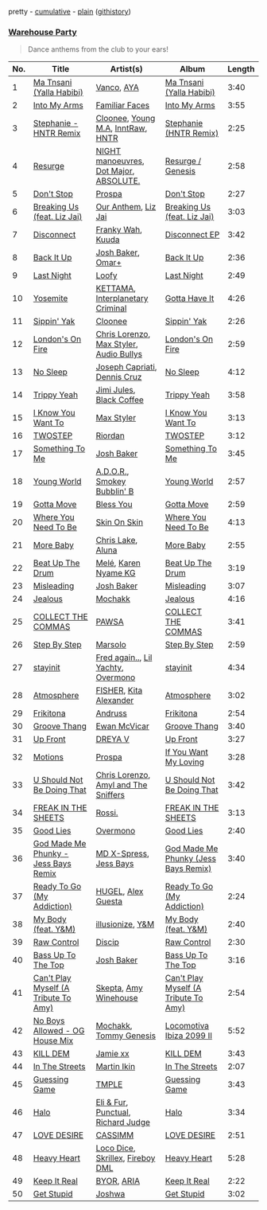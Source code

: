 pretty - [cumulative](/playlists/cumulative/Warehouse%20Party.md) - [plain](/playlists/plain/37i9dQZF1DX5hHfOi73rY3) ([githistory](https://github.githistory.xyz/vitokorn/spotify-playlist-archive/blob/master/playlists/plain/37i9dQZF1DX5hHfOi73rY3))
### [Warehouse Party](https://open.spotify.com/playlist/37i9dQZF1DX5hHfOi73rY3)

> Dance anthems from the club to your ears! 

| No. | Title | Artist(s) | Album | Length |
|---|---|---|---|---|
| 1 | [Ma Tnsani (Yalla Habibi)](https://open.spotify.com/track/01WFjqzUwrD4nfSQsHMVNm) | [Vanco](https://open.spotify.com/artist/2KShewLkb92FKEZ6N4cVP9), [AYA](https://open.spotify.com/artist/0HWD0Gp5nnU5zcDAc03f9q) | [Ma Tnsani (Yalla Habibi)](https://open.spotify.com/album/6MGyF6TkUOAW3g3ygaUn1n) | 3:40 |
| 2 | [Into My Arms](https://open.spotify.com/track/0s8JXlvyjyEPTGEzh7eW74) | [Familiar Faces](https://open.spotify.com/artist/2faJegxkyWRI7AMI9pyWZo) | [Into My Arms](https://open.spotify.com/album/30tQC6U06l6ZGrWqNW0yT4) | 3:55 |
| 3 | [Stephanie - HNTR Remix](https://open.spotify.com/track/3flWoQdYrWyqUsHbURIJby) | [Cloonee](https://open.spotify.com/artist/7MdlXmq2HViAJWo9cf30sR), [Young M.A](https://open.spotify.com/artist/7LvoDJUNGnOrPdGRzVtOJ9), [InntRaw](https://open.spotify.com/artist/0j6Tcp4NiZqsS3OEl4ppLw), [HNTR](https://open.spotify.com/artist/3R0yz9xgTmCOLQMPcJ6MuU) | [Stephanie (HNTR Remix)](https://open.spotify.com/album/2bOMvfR44jh4eIeUB230ES) | 2:25 |
| 4 | [Resurge](https://open.spotify.com/track/6a1tJFmwr2R3mThLUWxvHs) | [NIGHT manoeuvres](https://open.spotify.com/artist/2CanvvhMZkqCFDFEOvcdNE), [Dot Major](https://open.spotify.com/artist/02KPkbCJoF0txgF3MN7KIh), [ABSOLUTE.](https://open.spotify.com/artist/7LAUsmZK0QfpJAmapct66h) | [Resurge / Genesis](https://open.spotify.com/album/6IpJ5zO1adtncJdyP4ZBU3) | 2:58 |
| 5 | [Don't Stop](https://open.spotify.com/track/13cX2o4cASGLYXNaQyXWxt) | [Prospa](https://open.spotify.com/artist/6HabM2PUM519iIxervGWSb) | [Don't Stop](https://open.spotify.com/album/0rSgVoJE8fncqD9bJU0Ltq) | 2:27 |
| 6 | [Breaking Us (feat. Liz Jai)](https://open.spotify.com/track/1gsPvv2BmtTKVQbjCRjHVG) | [Our Anthem](https://open.spotify.com/artist/0yvdg5HZnoTbaawqVloMZl), [Liz Jai](https://open.spotify.com/artist/1kyBecQyUJlx1KdvSaumJo) | [Breaking Us (feat. Liz Jai)](https://open.spotify.com/album/5f98vJeMl1kIfCuhbr02Iy) | 3:03 |
| 7 | [Disconnect](https://open.spotify.com/track/5BPR0DmDYDyTRKHGvahQ0Z) | [Franky Wah](https://open.spotify.com/artist/3IG3Ub4ra8AuSxCFDVkVco), [Kuuda](https://open.spotify.com/artist/2aPOSo3CvB3a15zDorFBCh) | [Disconnect EP](https://open.spotify.com/album/7F8EEPQvIEzO8Ndf1bd5BL) | 3:42 |
| 8 | [Back It Up](https://open.spotify.com/track/5bdKaYnig6IqBsQQqBUjHm) | [Josh Baker](https://open.spotify.com/artist/4zf8Awb8y1X9qwL4oiVRd6), [Omar+](https://open.spotify.com/artist/06HO1b1nd4kQzRakdZBTSc) | [Back It Up](https://open.spotify.com/album/3zmA0CrYMwFY92X9DkK2fY) | 2:36 |
| 9 | [Last Night](https://open.spotify.com/track/5mF7p5mwgaPZyIykUhO3PN) | [Loofy](https://open.spotify.com/artist/6zx3vuOK841XDu7XFozhFv) | [Last Night](https://open.spotify.com/album/05cOaLn9wG0Mlx4unmfUHB) | 2:49 |
| 10 | [Yosemite](https://open.spotify.com/track/00aaxjGeWqhsDSqPIVf3AK) | [KETTAMA](https://open.spotify.com/artist/3an9rnsXKPCAMlZgH4A0n4), [Interplanetary Criminal](https://open.spotify.com/artist/6uJ51uV5rYzu1MJkC4CceI) | [Gotta Have It](https://open.spotify.com/album/5NovyjdqAKa8Sj2ck8BAka) | 4:26 |
| 11 | [Sippin' Yak](https://open.spotify.com/track/1LldihpfcYdxAnCigKijW2) | [Cloonee](https://open.spotify.com/artist/7MdlXmq2HViAJWo9cf30sR) | [Sippin' Yak](https://open.spotify.com/album/4BUST0vfVrEIgGszjVd9JD) | 2:26 |
| 12 | [London's On Fire](https://open.spotify.com/track/3kFGYfnYWraDZ8iAWx45QR) | [Chris Lorenzo](https://open.spotify.com/artist/7tm9Tuc70geXOOyKhtZHIj), [Max Styler](https://open.spotify.com/artist/3NKKngINK1tP6BFy0WOyWk), [Audio Bullys](https://open.spotify.com/artist/5kwHgbzNHq1iHkUSrAmjjQ) | [London's On Fire](https://open.spotify.com/album/3LqNJnokJGQgkYzskHNJGB) | 2:59 |
| 13 | [No Sleep](https://open.spotify.com/track/1Ng1TXqCbeInlVnJCnYgxi) | [Joseph Capriati](https://open.spotify.com/artist/7onsqSWPufMm5ZnUCECDpf), [Dennis Cruz](https://open.spotify.com/artist/27mWOSZjlpmtoqsRjRwQyu) | [No Sleep](https://open.spotify.com/album/5bsJSH3c5WbKRK4mehgrww) | 4:12 |
| 14 | [Trippy Yeah](https://open.spotify.com/track/1CM0kiqrtCSHClFjTccTOb) | [Jimi Jules](https://open.spotify.com/artist/6RsLLSkSTcL4YrvgRcBTQd), [Black Coffee](https://open.spotify.com/artist/6wMr4zKPrrR0UVz08WtUWc) | [Trippy Yeah](https://open.spotify.com/album/2kcnbaQIOOEz7zb5yWhVp3) | 3:58 |
| 15 | [I Know You Want To](https://open.spotify.com/track/3qhf5WajCHsJibQ7cQ2qYS) | [Max Styler](https://open.spotify.com/artist/3NKKngINK1tP6BFy0WOyWk) | [I Know You Want To](https://open.spotify.com/album/60xGclNsYuzGqMfhUW4nXE) | 3:13 |
| 16 | [TWOSTEP](https://open.spotify.com/track/1Gm9mRYaqU7VpJBsZsWbgQ) | [Riordan](https://open.spotify.com/artist/68rU1sdZ0HjxjEC5YnSmao) | [TWOSTEP](https://open.spotify.com/album/0OEb0RiJNNvmldvwXoCJWT) | 3:12 |
| 17 | [Something To Me](https://open.spotify.com/track/2oCShkda3AnUzwPzZPvQyf) | [Josh Baker](https://open.spotify.com/artist/4zf8Awb8y1X9qwL4oiVRd6) | [Something To Me](https://open.spotify.com/album/6kbGkFNoQrF3EWaQxky9sO) | 3:45 |
| 18 | [Young World](https://open.spotify.com/track/6TJB8afxUyE6AXdWtmhPng) | [A.D.O.R.](https://open.spotify.com/artist/5dniQPRxD0LDjCqMI4rvrM), [Smokey Bubblin' B](https://open.spotify.com/artist/1iXq8vdKgJp43m1vhiAmUM) | [Young World](https://open.spotify.com/album/09zDHAHu0oYlk5gQoOy1um) | 2:57 |
| 19 | [Gotta Move](https://open.spotify.com/track/1Q2d7NGkaxhwMnWQll7HL3) | [Bless You](https://open.spotify.com/artist/0YFOK5sYNqbCJEgD0xOti9) | [Gotta Move](https://open.spotify.com/album/0ateZxJtP3B6zMX0zpMa9x) | 2:59 |
| 20 | [Where You Need To Be](https://open.spotify.com/track/5wAxcO9N89pLKRo68vMqJL) | [Skin On Skin](https://open.spotify.com/artist/5mnxMXIM6BNhVVTXnBatKa) | [Where You Need To Be](https://open.spotify.com/album/5zuAaJ9wg60dc7UOVHVgRz) | 4:13 |
| 21 | [More Baby](https://open.spotify.com/track/02QE4LsAj7DBjMRxolGE8a) | [Chris Lake](https://open.spotify.com/artist/5Igpc9iLZ3YGtKeYfSrrOE), [Aluna](https://open.spotify.com/artist/5ITI6SEoUZMIXXkzCfr4oE) | [More Baby](https://open.spotify.com/album/1Pei7Y5MNZQvfkDWds5EWa) | 2:55 |
| 22 | [Beat Up The Drum](https://open.spotify.com/track/1akN2rCH2Nj2PRe12MFnaW) | [Melé](https://open.spotify.com/artist/6EZO7Baz0SIFskWTO1GHqX), [Karen Nyame KG](https://open.spotify.com/artist/2TsxAQQq0xVbjBOPXozFVz) | [Beat Up The Drum](https://open.spotify.com/album/0XW8vBrV29BhdbAqTTiiAz) | 3:19 |
| 23 | [Misleading](https://open.spotify.com/track/6yozk84rHLypCWk50d5mTE) | [Josh Baker](https://open.spotify.com/artist/4zf8Awb8y1X9qwL4oiVRd6) | [Misleading](https://open.spotify.com/album/4a47UgngMFU3wHG12oPQN5) | 3:07 |
| 24 | [Jealous](https://open.spotify.com/track/5Ir9mqfAUnXkSkXHF1yvM0) | [Mochakk](https://open.spotify.com/artist/0rTh1tAdrEbdKZBTiiAQSo) | [Jealous](https://open.spotify.com/album/4Kka250AUtEvx1XUuoNHfZ) | 4:16 |
| 25 | [COLLECT THE COMMAS](https://open.spotify.com/track/5e3NwBC0E6xjX9c1Uc8RHy) | [PAWSA](https://open.spotify.com/artist/4E0HD2PMY8kQJIjlShrLUS) | [COLLECT THE COMMAS](https://open.spotify.com/album/6AVl6czEyN0v5GRaeCr4WY) | 3:41 |
| 26 | [Step By Step](https://open.spotify.com/track/4lq48b16GxnFcPHUHJ3FK8) | [Marsolo](https://open.spotify.com/artist/19KqOfazpv8bU6RrVJpLcV) | [Step By Step](https://open.spotify.com/album/0EUqBRFMfBeVFXi9RfdQlO) | 2:59 |
| 27 | [stayinit](https://open.spotify.com/track/6WS2TcsMEGOFtveWbtbuwZ) | [Fred again..](https://open.spotify.com/artist/4oLeXFyACqeem2VImYeBFe), [Lil Yachty](https://open.spotify.com/artist/6icQOAFXDZKsumw3YXyusw), [Overmono](https://open.spotify.com/artist/01PnN11ovfen6xUOHfNpn3) | [stayinit](https://open.spotify.com/album/0DeGmYq33W6Svw1eTgnxDF) | 4:34 |
| 28 | [Atmosphere](https://open.spotify.com/track/0yfJlRyn9VEZfonQUIPdkr) | [FISHER](https://open.spotify.com/artist/1VJ0briNOlXRtJUAzoUJdt), [Kita Alexander](https://open.spotify.com/artist/3CGuwWgoCYSO5Z72H5G2Ec) | [Atmosphere](https://open.spotify.com/album/0HJyrlWLM8NLuxsjbvLejV) | 3:02 |
| 29 | [Frikitona](https://open.spotify.com/track/5ls4FQAoSlAFPFnaYpeyhn) | [Andruss](https://open.spotify.com/artist/6HZwb7Zbnvfo8u1sst4QrI) | [Frikitona](https://open.spotify.com/album/5LdsLkZqLq2oUEthzHiR9g) | 2:54 |
| 30 | [Groove Thang](https://open.spotify.com/track/6pyjUNNPUAHqRkvD0ZEDFz) | [Ewan McVicar](https://open.spotify.com/artist/4d2NUjh9ZrzG1ZZdhpSDKH) | [Groove Thang](https://open.spotify.com/album/1PPPSHY19tixIaMCbDJihZ) | 3:40 |
| 31 | [Up Front](https://open.spotify.com/track/74X66DXVuSLDEOp3sR8GFL) | [DREYA V](https://open.spotify.com/artist/4EFAuQI8Ou0bmpf5Vh1P5P) | [Up Front](https://open.spotify.com/album/6eLVBuH7e14JC1pRR09kzP) | 3:27 |
| 32 | [Motions](https://open.spotify.com/track/17uHvLtwD5GefKQECNBUv8) | [Prospa](https://open.spotify.com/artist/6HabM2PUM519iIxervGWSb) | [If You Want My Loving](https://open.spotify.com/album/7DF7P83D9H9q6e6LXLr5JH) | 3:28 |
| 33 | [U Should Not Be Doing That](https://open.spotify.com/track/3IRUnD7KOB6rSoEsxBG5oC) | [Chris Lorenzo](https://open.spotify.com/artist/7tm9Tuc70geXOOyKhtZHIj), [Amyl and The Sniffers](https://open.spotify.com/artist/3NqV2DJoAWsjl787bWaHW7) | [U Should Not Be Doing That](https://open.spotify.com/album/7mxUMtwfCoClzqAB7a4wh3) | 3:42 |
| 34 | [FREAK IN THE SHEETS](https://open.spotify.com/track/2cpE8zEt3tqGEb7wN49mAU) | [Rossi.](https://open.spotify.com/artist/7itMGcVGRKS43LcTQvJitf) | [FREAK IN THE SHEETS](https://open.spotify.com/album/3PMAjP3YdPhzk30gWIVEWi) | 3:13 |
| 35 | [Good Lies](https://open.spotify.com/track/59GW6EKtdyaJ10t2yQdqrt) | [Overmono](https://open.spotify.com/artist/01PnN11ovfen6xUOHfNpn3) | [Good Lies](https://open.spotify.com/album/7whc0AZT0radX0A08ZgbCd) | 2:40 |
| 36 | [God Made Me Phunky - Jess Bays Remix](https://open.spotify.com/track/6qRzNXm3vpGcGoLVB3zk9n) | [MD X-Spress](https://open.spotify.com/artist/61YPxKmHE20pcKZNYi4sUS), [Jess Bays](https://open.spotify.com/artist/5xEJ7FQOtIUMLdnKyZrvPB) | [God Made Me Phunky (Jess Bays Remix)](https://open.spotify.com/album/5ntomn4F2F0AA7r6n8Y8Hl) | 3:40 |
| 37 | [Ready To Go (My Addiction)](https://open.spotify.com/track/38WaKuEd7hiWFsT0kbCwFn) | [HUGEL](https://open.spotify.com/artist/5PlfkPxwCpRRWQJBxCa0By), [Alex Guesta](https://open.spotify.com/artist/1oXk9MOvrFIybs5GMosvh3) | [Ready To Go (My Addiction)](https://open.spotify.com/album/7iyKDcE1bonqByVb0anyKo) | 2:24 |
| 38 | [My Body (feat. Y&M)](https://open.spotify.com/track/2SrEtVmJxuhLTshjg6tYpZ) | [illusionize](https://open.spotify.com/artist/3RloA7E4XMItSP4FjMBv3L), [Y&M](https://open.spotify.com/artist/4kBQMGA0POEYcQHxWMaf7Q) | [My Body (feat. Y&M)](https://open.spotify.com/album/4BsjnI1ksUfBQbOZXXL0PL) | 2:40 |
| 39 | [Raw Control](https://open.spotify.com/track/0JrEm4vEEzpHsdcxHlRJop) | [Discip](https://open.spotify.com/artist/6K16NRv0isbkftsv5lmlMT) | [Raw Control](https://open.spotify.com/album/1DwqsGfeJWh4P4cbd0AywD) | 2:30 |
| 40 | [Bass Up To The Top](https://open.spotify.com/track/0Z5iboHxPmyilWJQFnHZaY) | [Josh Baker](https://open.spotify.com/artist/4zf8Awb8y1X9qwL4oiVRd6) | [Bass Up To The Top](https://open.spotify.com/album/0dPApl3iIct0S2T9lEtxSV) | 3:16 |
| 41 | [Can't Play Myself (A Tribute To Amy)](https://open.spotify.com/track/6GrLwf1LdBCmkBOsmOcbPp) | [Skepta](https://open.spotify.com/artist/2p1fiYHYiXz9qi0JJyxBzN), [Amy Winehouse](https://open.spotify.com/artist/6Q192DXotxtaysaqNPy5yR) | [Can't Play Myself (A Tribute To Amy)](https://open.spotify.com/album/4dIIRxQJD8krCBjlEBDX35) | 2:54 |
| 42 | [No Boys Allowed - OG House Mix](https://open.spotify.com/track/5ECEMutDIhmSKM6MkJuVc3) | [Mochakk](https://open.spotify.com/artist/0rTh1tAdrEbdKZBTiiAQSo), [Tommy Genesis](https://open.spotify.com/artist/2qDdxfKUpYg8wc49KIuT3b) | [Locomotiva Ibiza 2099 II](https://open.spotify.com/album/6nIry8iPceW6XDXT8UTSUm) | 5:52 |
| 43 | [KILL DEM](https://open.spotify.com/track/5CE0k1VmTXgCtaa5L288LP) | [Jamie xx](https://open.spotify.com/artist/7A0awCXkE1FtSU8B0qwOJQ) | [KILL DEM](https://open.spotify.com/album/71iqkeqFNSiCgum1gPfeZo) | 3:43 |
| 44 | [In The Streets](https://open.spotify.com/track/7iACUyBFiz6Opfy0hZKIH5) | [Martin Ikin](https://open.spotify.com/artist/7DhdJhd6DrxeJlUajwttd1) | [In The Streets](https://open.spotify.com/album/0Q0T5P5e3FuIdSbrdkdCfE) | 2:07 |
| 45 | [Guessing Game](https://open.spotify.com/track/5vEBHrs1m3fgWll4pidr5y) | [TMPLE](https://open.spotify.com/artist/1cVyy9YlIG2TVbohGYiYS8) | [Guessing Game](https://open.spotify.com/album/01CUt5rvd8iFbSPUOrGibc) | 3:43 |
| 46 | [Halo](https://open.spotify.com/track/6LziN7kYIkvyV4DLz5kAL1) | [Eli & Fur](https://open.spotify.com/artist/5CkVLGKUJkIc1pmSk10QP4), [Punctual](https://open.spotify.com/artist/1ocnIbhFWM9bSPrd7Hu4zF), [Richard Judge](https://open.spotify.com/artist/5z275L9haKWG328mm7UFd3) | [Halo](https://open.spotify.com/album/138ec88T9pXLv6jhKuQD4z) | 3:34 |
| 47 | [LOVE DESIRE](https://open.spotify.com/track/4N3yU64ssk2LKTB98nQvoA) | [CASSIMM](https://open.spotify.com/artist/1dA7pt23MNLlDsLpABATtG) | [LOVE DESIRE](https://open.spotify.com/album/3o0mUc0qIqFIQE5q7qQZk3) | 2:51 |
| 48 | [Heavy Heart](https://open.spotify.com/track/0tI2NvbF31oQNop2UeIvsC) | [Loco Dice](https://open.spotify.com/artist/4rbw4Z9Hjn6n9x5oYzZe7P), [Skrillex](https://open.spotify.com/artist/5he5w2lnU9x7JFhnwcekXX), [Fireboy DML](https://open.spotify.com/artist/75VKfyoBlkmrJFDqo1o2VY) | [Heavy Heart](https://open.spotify.com/album/7eNj0dNMVR2mH1E6sqhEtg) | 5:28 |
| 49 | [Keep It Real](https://open.spotify.com/track/6knUSEy7DCqqUbFoUIqffY) | [BYOR](https://open.spotify.com/artist/0Upxnyh9nIUNSOmNE8WF4R), [ARIA](https://open.spotify.com/artist/5pRlKxATEYXaSwYkFbkmMm) | [Keep It Real](https://open.spotify.com/album/0T0Ti0o3aczJWmGY5xMh0w) | 2:22 |
| 50 | [Get Stupid](https://open.spotify.com/track/7aFgh0G0BusHzC6gex4wP8) | [Joshwa](https://open.spotify.com/artist/1PzAgFVk9v8cxn9flrqrv5) | [Get Stupid](https://open.spotify.com/album/1dwyGuNYnXdHnwhfDmdIgK) | 3:02 |